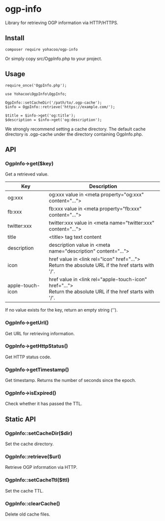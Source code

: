 # ogp-info

Library for retrieving OGP information via HTTP/HTTPS.

## Install

```
composer require yohacoo/ogp-info
```

Or simply copy src/OgpInfo.php to your project.

## Usage

```
require_once('OgpInfo.php');

use Yohacoo\OgpInfo\OgpInfo;

OgpInfo::setCacheDir('/path/to/.ogp-cache');
$info = OgpInfo::retrieve('https://example.com/');

$title = $info->get('og:title');
$description = $info->get('og:description');
```

We strongly recommend setting a cache directory.
The default cache directory is .ogp-cache under the directory containing OgpInfo.php.

## API

### OgpInfo->get($key)

Get a retrieved value.

| Key | Description |
| --- | --- |
| og:xxx | og:xxx value in \<meta property="og:xxx" content="..."\> |
| fb:xxx | fb:xxx value in \<meta property="fb:xxx" content="..."\> |
| twitter:xxx | twitter:xxx value in \<meta name="twitter:xxx" content="..."\> |
| title | \<title\> tag text content |
| description | description value in \<meta name="description" content="..."\> |
| icon | href value in \<link rel="icon" href="..."\><br>Return the absolute URL if the href starts with '/'. |
| apple-touch-icon | href value in \<link rel="apple-touch-icon" href="..."\><br>Return the absolute URL if the href starts with '/'. |

If no value exists for the key, return an empty string ('').

### OgpInfo->getUrl()

Get URL for retrieving information.

### OgpInfo->getHttpStatus()

Get HTTP status code.

### OgpInfo->getTimestamp()

Get timestamp.
Returns the number of seconds since the epoch.

### OgpInfo->isExpired()

Check whether it has passed the TTL.

## Static API

### OgpInfo::setCacheDir($dir)

Set the cache directory.

### OgpInfo::retrieve($url)

Retrieve OGP information via HTTP.

### OgpInfo::setCacheTtl($ttl)

Set the cache TTL.

### OgpInfo::clearCache()

Delete old cache files.

